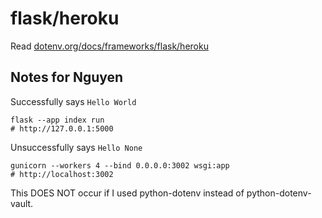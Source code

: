 # flask/heroku

Read [dotenv.org/docs/frameworks/flask/heroku](https://www.dotenv.org/docs/frameworks/flask/heroku)

## Notes for Nguyen

Successfully says `Hello World`
```
flask --app index run
# http://127.0.0.1:5000
```

Unsuccessfully says `Hello None`

```
gunicorn --workers 4 --bind 0.0.0.0:3002 wsgi:app
# http://localhost:3002
```

This DOES NOT occur if I used python-dotenv instead of python-dotenv-vault.

